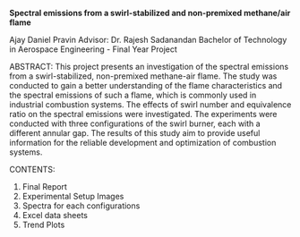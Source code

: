 **Spectral emissions from a swirl-stabilized and non-premixed methane/air flame**

Ajay Daniel Pravin
Advisor: Dr. Rajesh Sadanandan
Bachelor of Technology in Aerospace Engineering - Final Year Project

ABSTRACT:
This project presents an investigation of the spectral emissions from a swirl-stabilized, non-premixed methane-air flame. The study was conducted to gain a better understanding
of the flame characteristics and the spectral emissions of such a flame, which is commonly used in industrial combustion systems. The effects of swirl number and equivalence ratio
on the spectral emissions were investigated. The experiments were conducted with three configurations of the swirl burner, each with a different annular gap. The results of this
study aim to provide useful information for the reliable development and optimization of combustion systems.

CONTENTS:
1. Final Report
2. Experimental Setup Images
3. Spectra for each configurations
4. Excel data sheets
5. Trend Plots
